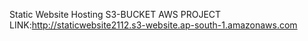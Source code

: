 Static Website Hosting S3-BUCKET
AWS PROJECT LINK:http://staticwebsite2112.s3-website.ap-south-1.amazonaws.com 
